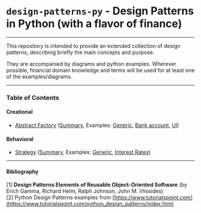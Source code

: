 # `design-patterns-py` - Design Patterns in Python (with a flavor of finance)

<hr>
This repository is intended to provide an extended collection of design patterns, 
describing briefly the main concepts and purpose. 

They are accompanied by diagrams and python examples. Wherever possible, financial 
domain knowledge and terms will be used for at least one of the examples/diagrams.

<hr>

### Table of Contents
#### Creational
* [Abstract Factory](creational/abstract-factory/) ([Summary](creational/abstract-factory/abstract-factory-summary.md), Examples: [Generic](creational/abstract-factory/abstract_factory_generic.py), [Bank account](creational/abstract-factory/abstract_factory_account.py), [UI](creational/abstract-factory/abstract_factory_ui.py))

#### Behavioral
* [Strategy](behavioral/strategy/) ([Summary](behavioral/strategy/strategy-summary.md), Examples: [Generic](behavioral/strategy/strategy_generic.py), [Interest Rates](behavioral/strategy/strategy_interest_rates.py))

<hr>

#### Bibliography
[1] **Design Patterns Elements of Reusable Object-Oriented Software** (by Erich Gamma, Richard Helm, Ralph Johnson, John M. Vlissides) <br>
[2] Python Design Patterns examples from [https://www.tutorialspoint.com](https://www.tutorialspoint.com/python_design_patterns/index.htm)

